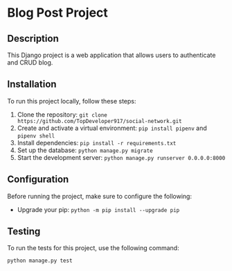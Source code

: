 # Blog Post Project

## Description

This Django project is a web application that allows users to authenticate and CRUD blog.

## Installation

To run this project locally, follow these steps:

1. Clone the repository: `git clone https://github.com/TopDeveloper917/social-network.git`
2. Create and activate a virtual environment: `pip install pipenv` and `pipenv shell`
3. Install dependencies: `pip install -r requirements.txt`
4. Set up the database: `python manage.py migrate`
5. Start the development server: `python manage.py runserver 0.0.0.0:8000`

## Configuration

Before running the project, make sure to configure the following:

- Upgrade your pip: `python -m pip install --upgrade pip`

## Testing

To run the tests for this project, use the following command:

```bash
python manage.py test